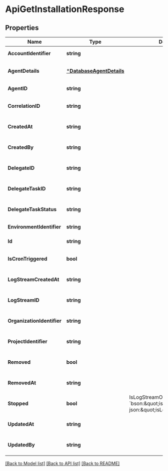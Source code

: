 # ApiGetInstallationResponse

## Properties
Name | Type | Description | Notes
------------ | ------------- | ------------- | -------------
**AccountIdentifier** | **string** |  | [default to null]
**AgentDetails** | [***DatabaseAgentDetails**](database.AgentDetails.md) |  | [optional] [default to null]
**AgentID** | **string** |  | [default to null]
**CorrelationID** | **string** |  | [optional] [default to null]
**CreatedAt** | **string** |  | [optional] [default to null]
**CreatedBy** | **string** |  | [optional] [default to null]
**DelegateID** | **string** |  | [optional] [default to null]
**DelegateTaskID** | **string** |  | [optional] [default to null]
**DelegateTaskStatus** | **string** |  | [optional] [default to null]
**EnvironmentIdentifier** | **string** |  | [default to null]
**Id** | **string** |  | [default to null]
**IsCronTriggered** | **bool** |  | [optional] [default to null]
**LogStreamCreatedAt** | **string** |  | [optional] [default to null]
**LogStreamID** | **string** |  | [optional] [default to null]
**OrganizationIdentifier** | **string** |  | [optional] [default to null]
**ProjectIdentifier** | **string** |  | [optional] [default to null]
**Removed** | **bool** |  | [optional] [default to null]
**RemovedAt** | **string** |  | [optional] [default to null]
**Stopped** | **bool** | IsLogStreamOpen    bool               &#x60;bson:\&quot;isLogStreamOpen\&quot; json:\&quot;isLogStreamOpen\&quot;&#x60; | [optional] [default to null]
**UpdatedAt** | **string** |  | [optional] [default to null]
**UpdatedBy** | **string** |  | [optional] [default to null]

[[Back to Model list]](../README.md#documentation-for-models) [[Back to API list]](../README.md#documentation-for-api-endpoints) [[Back to README]](../README.md)

